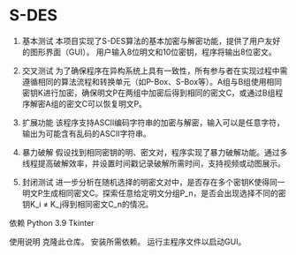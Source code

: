 # S-DES
1. 基本测试
   本项目实现了S-DES算法的基本加密与解密功能，提供了用户友好的图形界面（GUI）。
用户输入8位明文和10位密钥，程序将输出8位密文。

3. 交叉测试
   为了确保程序在异构系统上具有一致性，所有参与者在实现过程中需遵循相同的算法流程和转换单元（如P-Box、S-Box等）。A组与B组使用相同密钥K进行加密，确保明文P在两组中加密后得到相同的密文C，或通过B组程序解密A组的密文C可以恢复明文P。

4. 扩展功能
   该程序支持ASCII编码字符串的加密与解密，输入可以是任意字符，输出为可能含有乱码的ASCII字符串。

5. 暴力破解
   假设找到相同密钥的明、密文对，程序实现了暴力破解功能。通过多线程提高破解效率，并设置时间戳记录破解所需时间，支持视频或动图展示。

6. 封闭测试
   进一步分析在随机选择的明密文对中，是否存在多个密钥K使得同一明文P生成相同密文C。探索任意给定明文分组P_n，是否会出现选择不同的密钥K_i ≠ K_j得到相同密文C_n的情况。

依赖
Python 3.9
Tkinter

使用说明
克隆此仓库。
安装所需依赖。
运行主程序文件以启动GUI。

